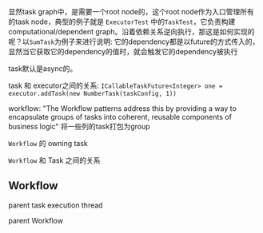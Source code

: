 显然task graph中，是需要一个root node的，这个root node作为入口管理所有的task node，典型的例子就是 `ExecutorTest` 中的`TaskTest`，它负责构建computational/dependent graph。沿着依赖关系逆向执行，那这是如何实现的呢？以`SumTask`为例子来进行说明: 它的dependency都是以future的方式传入的，显然当它获取它的dependency的值时，就会触发它的dependency被执行

task默认是async的。

task 和 executor之间的关系: `ICallableTaskFuture<Integer> one = executor.addTask(new NumberTask(taskConfig, 1))` 

workflow: "The Workflow patterns address this by providing a way to encapsulate groups of tasks into coherent, reusable components of business logic" 将一些列的task打包为group

`Workflow` 的 owning task

`Workflow`  和 Task 之间的关系



## Workflow

parent task execution thread



parent Workflow

